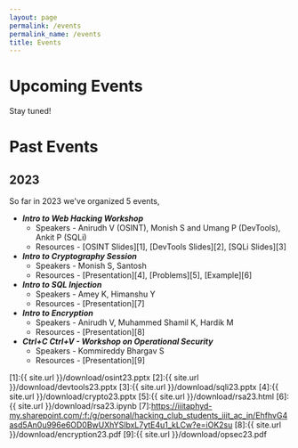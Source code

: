 ```yaml
---
layout: page
permalink: /events
permalink_name: /events
title: Events
---
```


# Upcoming Events
Stay tuned!

# Past Events
## 2023
So far in 2023 we've organized 5 events,

- **_Intro to Web Hacking Workshop_**
   * Speakers - Anirudh V (OSINT), Monish S and Umang P (DevTools), Ankit P (SQLi)
   * Resources - [OSINT Slides][1], [DevTools Slides][2], [SQLi Slides][3]
- **_Intro to Cryptography Session_**
   * Speakers - Monish S, Santosh
   * Resources - [Presentation][4], [Problems][5], [Example][6]
- **_Intro to SQL Injection_**
   * Speakers - Amey K, Himanshu Y
   * Resources - [Presentation][7]
- **_Intro to Encryption_**
   * Speakers - Anirudh V, Muhammed Shamil K, Hardik M
   * Resources - [Presentation][8]
- **_Ctrl+C Ctrl+V - Workshop on Operational Security_**
   * Speakers - Kommireddy Bhargav S
   * Resources - [Presentation][9]

[1]:{{ site.url }}/download/osint23.pptx
[2]:{{ site.url }}/download/devtools23.pptx
[3]:{{ site.url }}/download/sqli23.pptx
[4]:{{ site.url }}/download/crypto23.pptx
[5]:{{ site.url }}/download/rsa23.html
[6]:{{ site.url }}/download/rsa23.ipynb
[7]:https://iiitaphyd-my.sharepoint.com/:f:/g/personal/hacking_club_students_iiit_ac_in/EhfhvG4asd5An0u996e6OD0BwUXhYSlbxL7ytE4u1_kLCw?e=iOK2su
[8]:{{ site.url }}/download/encryption23.pdf
[9]:{{ site.url }}/download/opsec23.pdf